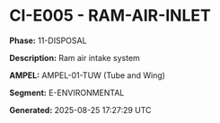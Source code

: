 # CI-E005 - RAM-AIR-INLET

**Phase:** 11-DISPOSAL

**Description:** Ram air intake system

**AMPEL:** AMPEL-01-TUW (Tube and Wing)

**Segment:** E-ENVIRONMENTAL

**Generated:** 2025-08-25 17:27:29 UTC
